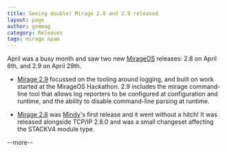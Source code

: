 ```yaml
---
title: Seeing double! Mirage 2.8 and 2.9 released
layout: page
author: gemmag
category: Releases
tags: mirage opam
---
```


April was a busy month and saw two new [MirageOS](/wiki/MirageOS "wikilink")
releases: 2.8 on April 6th, and 2.9 on April 29th.

-   [Mirage 2.9](https://opam.ocaml.org/packages/mirage/mirage.2.9.0/)
    focussed on the tooling around logging, and built on work started at
    the MirageOS Hackathon. 2.9 includes the mirage command-line tool
    that allows log reporters to be configured at configuration and
    runtime, and the ability to disable command-line parsing at runtime.

<!-- -->

-   [Mirage 2.8](https://opam.ocaml.org/packages/mirage/mirage.2.8.0/)
    was [Mindy](https://github.com/yomimono)'s first release and it went
    without a hitch! It was released alongside TCP/IP 2.8.0 and was a
    small changeset affecting the STACKV4 module type.

--more--
